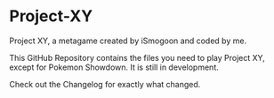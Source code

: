 Project-XY
==========

Project XY, a metagame created by iSmogoon and coded by me.

This GitHub Repository contains the files you need to play Project XY, except for Pokemon Showdown. It is still in development.

Check out the Changelog for exactly what changed.
